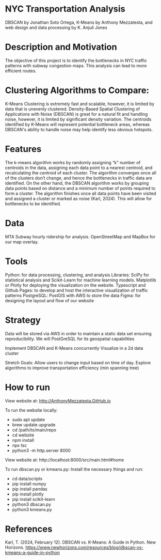 # NYC Transportation Analysis

DBSCAN by Jonathan Soto Ortega, K-Means by Anthony Mezzatesta, and web design and data processing by K. Anjuli Jones

# Description and Motivation
The objective of this project is to identify the bottlenecks in NYC traffic patterns with subway congestion maps. This analysis can lead to more efficient routes.

# Clustering Algorithms to Compare: 
K-Means Clustering is extremely fast and scalable, however, it is limited by data that is unevenly clustered. Density-Based Spatial Clustering of Applications with Noise (DBSCAN) is great for a natural fit and handling noise, however, it is limited by significant density variation. The centroids identified by K-Means will represent potential bottleneck areas, whereas DBSCAN's ability to handle noise may help identify less obvious hotspots.

# Features
The k-means algorithm works by randomly assigning “k” number of centroids in the data, assigning each data point to a nearest centroid, and recalculating the centroid of each cluster. The algorithm converges once all of the clusters don’t change, and hence the bottlenecks in traffic data are identified. On the other hand, the DBSCAN algorithm works by grouping  data points based on distance and a minimum number of points required to form a cluster. The algorithm finishes once all data points have been visited and assigned a cluster  or marked as noise (Karl, 2024). This will allow for bottlenecks to be identified. 

# Data 
MTA Subway hourly ridership  for analysis. OpenStreetMap and MapBox for our map overlay. 
# Tools
Python: for data processing, clustering, and analysis
Libraries: SciPy for statistical analysis and Scikit-Learn for machine learning models. Matplotlib or Plotly for deploying the visualization on the website.
Typescript and Github Pages: to develop and host the interactive visualization of traffic patterns
PostgreSQL: PostGIS with AWS to store the data
Figma: for designing the layout and flow of our website

# Strategy 
Data will be stored via AWS in order to maintain a static data set ensuring reproducibility. We will PostGreSQL  for its geospatial capabilities

Implement DBSCAN and K-Means concurrently
Visualize in a 2d data cluster

Stretch Goals: Allow users to change input based on time of day. Explore algorithms to improve transportation efficiency (min spanning tree)

# How to run

View website at: http://AnthonyMezzatesta.GitHub.io 

To run the website locally:
  - sudo apt update
  - brew update upgrade
  - cd /path/to/main/repo
  - cd website
  - npm install
  - npx tsc
  - python3 -m http.server 8000

View website at: http://localhost:8000/src/main.html#home 

To run dbscan.py or kmeans.py:
Install the necessary things and run:
  - cd data/scripts
  - pip install numpy
  - pip install pandas
  - pip install plotly
  - pip install scikit-learn
  - python3 dbscan.py
  - python3 kmeans.py

# References
Karl, T. (2024, February 12). DBSCAN vs. K-Means: A Guide in Python. New Horizons. https://www.newhorizons.com/resources/blog/dbscan-vs-kmeans-a-guide-in-python
